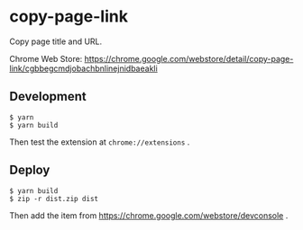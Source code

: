 # copy-page-link

Copy page title and URL.

Chrome Web Store: https://chrome.google.com/webstore/detail/copy-page-link/cgbbegcmdjobachbnlinejnidbaeakli

## Development

```shell
$ yarn
$ yarn build
```

Then test the extension at `chrome://extensions` .

## Deploy

```shell
$ yarn build
$ zip -r dist.zip dist
```

Then add the item from https://chrome.google.com/webstore/devconsole .
